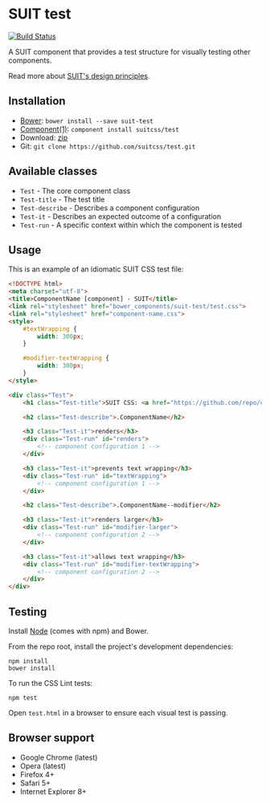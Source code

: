 # SUIT test

[![Build Status](https://secure.travis-ci.org/suitcss/test.png?branch=master)](http://travis-ci.org/suitcss/test)

A SUIT component that provides a test structure for visually testing other
components.

Read more about [SUIT's design principles](https://github.com/suitcss/suit/).

## Installation

* [Bower](http://bower.io/): `bower install --save suit-test`
* [Component(1)](http://component.io/): `component install suitcss/test`
* Download: [zip](https://github.com/suitcss/test/zipball/master)
* Git: `git clone https://github.com/suitcss/test.git`


## Available classes

* `Test` - The core component class
* `Test-title` - The test title
* `Test-describe` - Describes a component configuration
* `Test-it` - Describes an expected outcome of a configuration
* `Test-run` - A specific context within which the component is tested

## Usage

This is an example of an idiomatic SUIT CSS test file:

```html
<!DOCTYPE html>
<meta charset="utf-8">
<title>ComponentName [component] - SUIT</title>
<link rel="stylesheet" href="bower_components/suit-test/test.css">
<link rel="stylesheet" href="component-name.css">
<style>
    #textWrapping {
        width: 300px;
    }

    #modifier-textWrapping {
        width: 300px;
    }
</style>

<div class="Test">
    <h1 class="Test-title">SUIT CSS: <a href="https://github.com/repo/component-name">ComponentName</a> component tests</h1>

    <h2 class="Test-describe">.ComponentName</h2>

    <h3 class="Test-it">renders</h3>
    <div class="Test-run" id="renders">
        <!-- component configuration 1 -->
    </div>

    <h3 class="Test-it">prevents text wrapping</h3>
    <div class="Test-run" id="textWrapping">
        <!-- component configuration 1 -->
    </div>

    <h2 class="Test-describe">.ComponentName--modifier</h2>

    <h3 class="Test-it">renders larger</h3>
    <div class="Test-run" id="modifier-larger">
        <!-- component configuration 2 -->
    </div>

    <h3 class="Test-it">allows text wrapping</h3>
    <div class="Test-run" id="modifier-textWrapping">
        <!-- component configuration 2 -->
    </div>
</div>
```

## Testing

Install [Node](http://nodejs.org) (comes with npm) and Bower.

From the repo root, install the project's development dependencies:

```
npm install
bower install
```

To run the CSS Lint tests:

```
npm test
```

Open `test.html` in a browser to ensure each visual test is passing.

## Browser support

* Google Chrome (latest)
* Opera (latest)
* Firefox 4+
* Safari 5+
* Internet Explorer 8+
